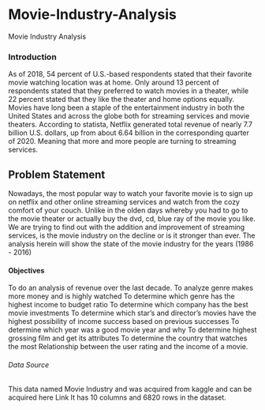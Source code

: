 # Movie-Industry-Analysis
Movie Industry Analysis
### Introduction
As of 2018, 54 percent of U.S.-based respondents stated that their favorite movie watching location was at home. Only around 13 percent of respondents stated that they preferred to watch movies in a theater, while 22 percent stated that they like the theater and home options equally.
Movies have long been a staple of the entertainment industry in both the United States and across the globe both for streaming services and movie theaters. According to statista, Netflix generated total revenue of nearly 7.7 billion U.S. dollars, up from about 6.64 billion in the corresponding quarter of 2020. Meaning that more and more people are turning to streaming services.
## Problem Statement
Nowadays, the most popular way to watch your favorite movie is to sign up on netflix and other online streaming services and watch from the cozy comfort of your couch. Unlike in the olden days whereby you had to go to the movie theater or actually buy the dvd, cd, blue ray of the movie you like. We are trying to find out with the addition and improvement of streaming services, is the movie industry on the decline or is it stronger than ever. The analysis herein will show the state of the movie industry for the years (1986 - 2016)
#### Objectives 
To do an analysis of revenue over the last decade.
To analyze genre makes more money and is highly watched
To determine which genre has the highest income to budget ratio 
To determine which company has the best movie investments 
To determine which star’s and director’s movies have the highest possibility of income success based on previous successes
To determine which year was a good movie year and why
To determine highest grossing film and get its attributes
To determine the country that watches the most 
Relationship between the user rating and the income of a movie.
###### Data Source
This data named Movie Industry and was acquired from kaggle and can be acquired here Link
It has 10 columns and 6820 rows in the dataset.
